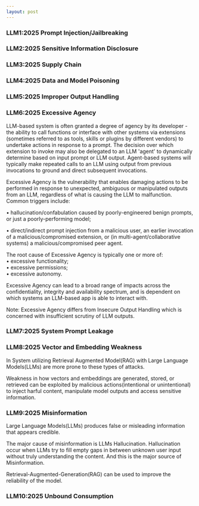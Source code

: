 ```yaml
---
layout: post
---
```

### LLM1:2025 Prompt Injection/Jailbreaking

### LLM2:2025 Sensitive Information Disclosure

### LLM3:2025 Supply Chain

### LLM4:2025 Data and Model Poisoning

### LLM5:2025 Improper Output Handling

### LLM6:2025 Excessive Agency

LLM-based system is often granted a degree of agency by its developer - the ability to call functions or interface with other systems via extensions (sometimes referred to as tools, skills or
plugins by different vendors) to undertake actions in response to a prompt. The decision over which extension to invoke may also be delegated to an LLM 'agent' to dynamically determine based
on input prompt or LLM output. Agent-based systems will typically make repeated calls to an LLM using output from previous invocations to ground and direct subsequent invocations.

Excessive Agency is the vulnerability that enables damaging actions to be performed in response to unexpected, ambiguous or manipulated outputs from an LLM, regardless of what is causing the
LLM to malfunction. Common triggers include:

• hallucination/confabulation caused by poorly-engineered benign prompts, or just a poorly-performing model;

• direct/indirect prompt injection from a malicious user, an earlier invocation of a malicious/compromised extension, or (in multi-agent/collaborative systems) a malicious/compromised peer agent.

The root cause of Excessive Agency is typically one or more of:\
• excessive functionality;\
• excessive permissions;\
• excessive autonomy.

Excessive Agency can lead to a broad range of impacts across the confidentiality, integrity and availability spectrum, and is dependent on which systems an LLM-based app is able to interact
with.

Note: Excessive Agency differs from Insecure Output Handling which is concerned with insufficient scrutiny of LLM outputs.

### LLM7:2025 System Prompt Leakage

### LLM8:2025 Vector and Embedding Weakness

In System utilizing Retrieval Augmented Model(RAG) with Large Language Models(LLMs) are more prone to these types of attacks.

Weakness in how vectors and embeddings are generated, stored, or retrieved can be exploited by malicious actions(intentional or unintentional) to inject harful content, manipulate model outputs and access sensitive information.

### LLM9:2025 Misinformation 

Large Language Models(LLMs) produces false or misleading information that appears credible.

The major cause of misinformation is LLMs Hallucination. Hallucination occur when LLMs try to fill empty gaps in between unknown user input without truly understanding the content. And this is the major source of Misinformation.

Retrieval-Augmented-Generation(RAG) can be used to improve the reliability of the model.

### LLM10:2025 Unbound Consumption

